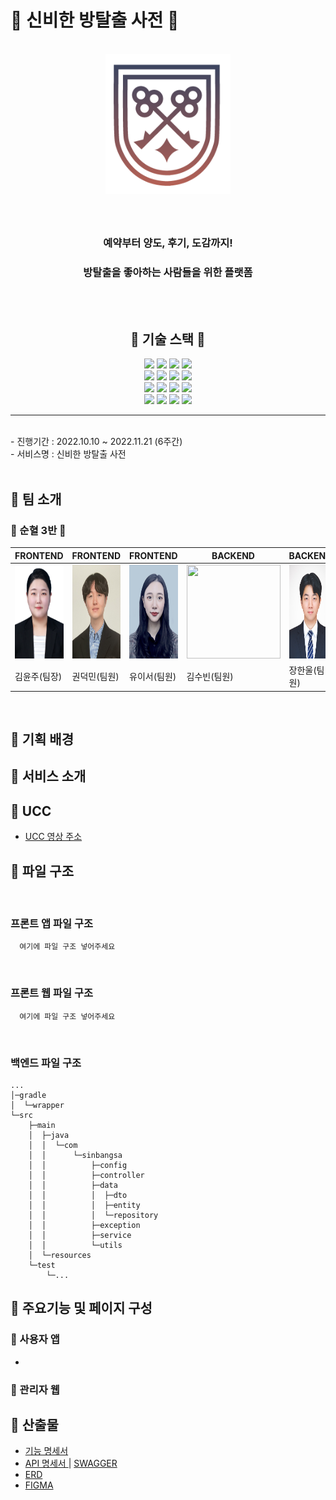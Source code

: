 # 📖 신비한 방탈출 사전 📖

<div align="center">
<br />
    <img src ="READMEIMG\logo_gradient.png" width="200px" />
    <h3></h3>
    <br />
    <h3>  예약부터 양도, 후기, 도감까지! </h3>
    <h3>  방탈출을 좋아하는 사람들을 위한 플랫폼 </h3>
    <p align="center">
<br />
<br>
<h2> 📖 기술 스택 📖 </h2>
<img src="https://img.shields.io/badge/react-61DAFB?style=for-the-badge&logo=react&logoColor=black">
<img src="https://img.shields.io/badge/react native-61DAFB?style=for-the-badge&logo=react&logoColor=black">
<img src="https://img.shields.io/badge/styled components-DB7093?style=for-the-badge&logo=styledcomponents&logoColor=white">
<img src="https://img.shields.io/badge/TypeScript-3178C6?style=for-the-badge&logo=styledcomponents&logoColor=white">
<br/>
<img src="https://img.shields.io/badge/spring-6DB33F?style=for-the-badge&logo=spring&logoColor=white">
<img src="https://img.shields.io/badge/springboot-6DB33F?style=for-the-badge&logo=springboot&logoColor=white">
<img src="https://img.shields.io/badge/openjdk-007396?style=for-the-badge&logo=openjdk&logoColor=white">
<img src="https://img.shields.io/badge/mysql-4479A1?style=for-the-badge&logo=mysql&logoColor=white">
<br />
<img src="https://img.shields.io/badge/git-F05032?style=for-the-badge&logo=git&logoColor=white">
<img src="https://img.shields.io/badge/gitlab-FC6D26?style=for-the-badge&logo=gitlab&logoColor=white">
<img src="https://img.shields.io/badge/jirasoftware-0052CC?style=for-the-badge&logo=jirasoftware&logoColor=white">
<img src="https://img.shields.io/badge/notion-000000?style=for-the-badge&logo=notion&logoColor=white">
<br/>
<img src="https://img.shields.io/badge/Jenkins-D24939?style=for-the-badge&logo=Jenkins&logoColor=white"/>
<img src="https://img.shields.io/badge/Docker-2496ED?style=for-the-badge&logo=Docker&logoColor=white"/>
<img src="https://img.shields.io/badge/AmazonS3-pink?style=for-the-badge&logo=amazons3&logoColor=white"/>
<img src="https://img.shields.io/badge/amazonaws-232F3E?style=for-the-badge&logo=amazonaws&logoColor=white">

<br />

</p>
</div>

------
<br>
- 진행기간 : 2022.10.10 ~ 2022.11.21 (6주간) </br>
- 서비스명 : 신비한 방탈출 사전 </br>

<br>

## 📖 팀 소개
### 🐍 순혈 3반 🐍


| FRONTEND                                                                                                                                    | FRONTEND                                                                                                                                    | FRONTEND                                                                                                                                    | BACKEND                                                                                                                                     | BACKEND                                                                                                                                     | BACKEND                                                                                                                                     |
| ------------------------------------------------------------------------------------------------------------------------------------------- | ------------------------------------------------------------------------------------------------------------------------------------------- | ------------------------------------------------------------------------------------------------------------------------------------------- | ------------------------------------------------------------------------------------------------------------------------------------------- | ------------------------------------------------------------------------------------------------------------------------------------------- | ------------------------------------------------------------------------------------------------------------------------------------------- |
| <img src="READMEIMG\KakaoTalk_20221120_224001856.png" width="150" height="150"/> | <img src="READMEIMG\KakaoTalk_20221120_224001856_04.jpg" width="150" height="150"/> | <img src="READMEIMG\KakaoTalk_20221120_224001856_01.jpg" width="150" height="150"/> | <img src="https://user-images.githubusercontent.com/97574675/193764147-37a4066c-3d05-4699-b01c-a9dfbc0d1e2d.jpg" width="150" height="150"/> | <img src="READMEIMG\KakaoTalk_20221120_224001856_03.jpg" width="150" height="150"/> | <img src="READMEIMG\KakaoTalk_20221120_224001856_02.jpg" width="150" height="150"/> |
| 김윤주(팀장)                                                                                                                                | 권덕민(팀원)                                                                                                                                | 유이서(팀원)                                                                                                                                | 김수빈(팀원)                                                                                                                                | 장한울(팀원)                                                                                                                                | 홍찬기(팀원)                                                                                                                                |

<br/>

## 📖 기획 배경


## 📖 서비스 소개


## 📖 UCC
- [ UCC 영상 주소 ](https://youtu.be/HtUgqePh2ZY)

## 📖 파일 구조

<br>

### 프론트 앱 파일 구조
``` text
  여기에 파일 구조 넣어주세요
```
<br>

### 프론트 웹 파일 구조
``` text
  여기에 파일 구조 넣어주세요
```
<br>

### 백엔드 파일 구조
``` text
...
│─gradle
│  └─wrapper
└─src
    ├─main
    │  ├─java
    │  │  └─com
    │  │      └─sinbangsa
    │  │          ├─config
    │  │          ├─controller
    │  │          ├─data
    │  │          │  ├─dto
    │  │          │  ├─entity
    │  │          │  └─repository
    │  │          ├─exception
    │  │          ├─service
    │  │          └─utils
    │  └─resources
    └─test
        └─... 
```


## 📖 주요기능 및 페이지 구성
### 🐍 사용자 앱
* 



### 🐍 관리자 웹

## 📖 산출물
- [ 기능 명세서 ](https://sore-soldier-e16.notion.site/6bffc8c19f5e4859b9fe64be322dd4be)<br>
- [ API 명세서 ](https://sore-soldier-e16.notion.site/API-0fafaf0902a544adae3d7b284b169b2e) | [ SWAGGER ](http://k7c104.p.ssafy.io:8080/swagger-ui/index.html)<br>
- [ ERD ](https://www.erdcloud.com/d/v4HksMD7XSoxhFLN6) <br>
- [ FIGMA ](https://www.figma.com/file/xI7HaIHv4ybjES24wBkZDq/%EC%8B%A0%EB%B9%84%ED%95%9C-%ED%83%88%EC%B6%9C-%EC%82%AC%EC%A0%84?node-id=0%3A1&t=eX0IUwmUezLWPbM8-1)<br>


